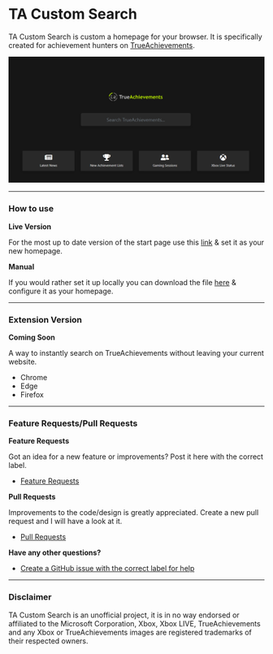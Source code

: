 # TA Custom Search
TA Custom Search is custom a homepage for your browser. It is specifically created for achievement hunters on [TrueAchievements](https://www.trueachievements.com/).

![cover](cover.png)

---

### How to use

**Live Version**

For the most up to date version of the start page use this [link](https://jabser.github.io/TA-Custom-Search/) & set it as your new homepage.

**Manual**

If you would rather set it up locally you can download the file [here](https://github.com/Jabser/TA-Custom-Search/blob/master/docs/index.html) & configure it as your homepage.

---

### Extension Version
**Coming Soon**

A way to instantly search on TrueAchievements without leaving your current website.

- Chrome
- Edge
- Firefox

---

### Feature Requests/Pull Requests

**Feature Requests**

Got an idea for a new feature or improvements? Post it here with the correct label.
- [Feature Requests](https://github.com/Jabser/TA-Custom-Search/issues)

**Pull Requests**

Improvements to the code/design is greatly appreciated. Create a new pull request and I will have a look at it.
- [Pull Requests](https://github.com/Jabser/TA-Custom-Search/pulls)


**Have any other questions?**

- [Create a GitHub issue with the correct label for help](https://github.com/Jabser/TA-Custom-Search/issues)

---

### Disclaimer
TA Custom Search is an unofficial project, it is in no way endorsed or affiliated to the Microsoft Corporation, Xbox, Xbox LIVE, TrueAchievements and any Xbox or TrueAchievements images are registered trademarks of their respected owners.